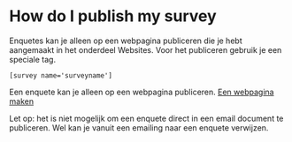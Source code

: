 How do I publish my survey
==========================

Enquetes kan je alleen op een webpagina publiceren die je hebt
aangemaakt in het onderdeel Websites. Voor het publiceren gebruik je een
speciale tag.

`[survey name='surveyname']`

Een enquete kan je alleen op een webpagina publiceren. [Een webpagina
maken](./maak-en-publiceer-je-eigen-webpaginas.md)

Let op: het is niet mogelijk om een enquete direct in een email document
te publiceren. Wel kan je vanuit een emailing naar een enquete
verwijzen.
